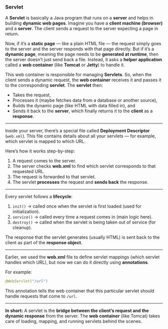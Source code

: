 ### **Servlet**

A **Servlet** is basically a Java program that runs on a **server** and helps in building **dynamic web pages**.
Imagine you have a **client machine (browser)** and a **server**. The client sends a request to the server expecting a page in return.

Now, if it’s a **static page** — like a plain HTML file — the request simply goes to the server and the server responds with that page directly.
But if it’s a **dynamic page**, meaning the page needs to be **generated at runtime**, then the server doesn’t just send back a file. Instead, it asks a **helper application** called a **web container** (like **Tomcat** or **Jetty**) to handle it.

This web container is responsible for managing **Servlets**.
So, when the client sends a dynamic request, the **web container** receives it and passes it to the corresponding **servlet**.
The **servlet** then:

* Takes the request,
* Processes it (maybe fetches data from a database or another source),
* Builds the dynamic page (like HTML with data filled in), and
* Sends it back to the **server**, which finally returns it to the **client** as a **response**.

---

Inside your server, there’s a special file called **Deployment Descriptor** (`web.xml`).
This file contains details about all your servlets — for example, which servlet is mapped to which URL.

Here’s how it works step-by-step:

1. A request comes to the server.
2. The server checks **web.xml** to find which servlet corresponds to that requested URL.
3. The request is forwarded to that servlet.
4. The servlet **processes** the request and **sends back** the response.

---

Every servlet follows a **lifecycle**:

1. `init()` → called once when the servlet is first loaded (used for initialization).
2. `service()` → called every time a request comes in (main logic here).
3. `destroy()` → called when the servlet is being taken out of service (for cleanup).

The response that the servlet generates (usually HTML) is sent back to the client as part of the **response object**.

---

Earlier, we used the **web.xml** file to define servlet mappings (which servlet handles which URL), but now we can do it directly using **annotations**.

For example:

```java
@WebServlet("/url")
```

This annotation tells the web container that this particular servlet should handle requests that come to `/url`.

---

**In short:**
A servlet is the **bridge between the client’s request and the dynamic response** from the server.
The **web container** (like Tomcat) takes care of loading, mapping, and running servlets behind the scenes.
